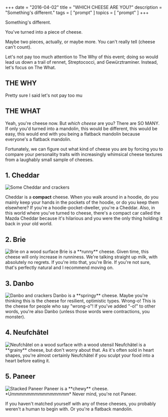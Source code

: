+++
date        = "2016-04-02"
title       = "WHICH CHEESE ARE YOU?"
description = "Something's different."
tags        = [ "prompt" ]
topics      = [ "prompt" ]
+++

Something's different.

You've turned into a piece of cheese.

Maybe two pieces, actually, or maybe more. You can't really tell (cheese can't count).

Let's not pay too much attention to The Why of this event; doing so would lead us down a trail of rennet, Streptococci, and Gewürztraminer. Instead, let's focus on The What.


## THE WHY
Pretty sure I said let's not pay too mu

## THE WHAT

Yeah, you're cheese now. But *which cheese* are you? There are SO MANY. If only you'd turned into a mandolin, this would be different, this would be easy, this would end with you being a flatback mandolin because everyone's a flatback mandolin.

Fortunately, we can figure out what kind of cheese you are by forcing you to compare your personality traits with increasingly whimsical cheese textures from a laughably small sample of cheeses.

## 1. Cheddar
<img src="/content/images/2016/04/cheddar-small.jpg" alt="Some Cheddar and crackers" title="Aw yeah Cheddar">

Cheddar is a **compact** cheese. When you walk around in a hoodie, do you mainly keep your hands in the pockets of the hoodie, or do you keep them elsewhere? If you're a hoodie-pocket-dweller, you're a Cheddar. Also, in this world where you've turned to cheese, there's a compact car called the Mazda Cheddar because it's hilarious and you were the only thing holding it back in your old world.

## 2. Brie
<img src="/content/images/2016/04/brie-small.jpg" alt="Brie on a wood surface" title="Mmm mmm Brie">
Brie is a **runny** cheese.  Given time, this cheese will only increase in runniness. We're talking straight up milk, with absolutely no regrets. If you're into that, you're Brie. If you're not sure, that's perfectly natural and I recommend moving on.

## 3. Danbo
<img src="/content/images/2016/04/danbo-small.jpg" alt="Danbo and crackers" title="Yum, Danbo">
Danbo is a **springy** cheese. Maybe you're thinking this is the cheese for resilient, optimistic types. Wrong-o! This is the cheese for people who say "wrong-o"! If you've added "-o!" to other words, you're also Danbo (unless those words were contractions, you monster).

## 4. Neufchâtel
<img src="/content/images/2016/04/neuf-small.jpg" alt="Neufchâtel on a wood surface with a wood utensil" title="Woohoo, Neufchâtel | Attribution: Mumumío [CC BY 2.0 (http://creativecommons.org/licenses/by/2.0)], via Wikimedia Commons">
Neufchâtel is a **grainy** cheese, but don't worry about that. As it's often sold in heart shapes, you're almost certainly Neufchâtel if you sculpt your food into a heart before eating it.

## 5. Paneer
<img src="/content/images/2016/04/paneer-small.jpg" alt="Stacked Paneer" title="Sweeeeet, Paneer | Attribution: By fugzu (Flickr: paneer) [CC BY 2.0 (http://creativecommons.org/licenses/by/2.0)], via Wikimedia Commons">
Paneer is a **chewy** cheese.
*Ummmmmmmmmmmmmmm*  
Never mind, you're not Paneer.

If you haven't matched yourself with any of these cheeses, you probably weren't a human to begin with. Or you're a flatback mandolin.
